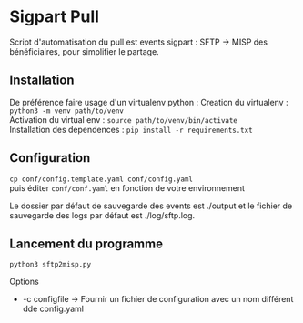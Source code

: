 # Sigpart Pull

Script d'automatisation du pull est events sigpart : SFTP -> MISP des bénéficiaires, pour simplifier le partage.

## Installation

De préférence faire usage d'un virtualenv python :
Creation du virtualenv : `python3 -m venv path/to/venv`  
Activation du virtual env : `source path/to/venv/bin/activate`  
Installation des dependences : `pip install -r requirements.txt`  

## Configuration
`cp conf/config.template.yaml conf/config.yaml`  
puis éditer `conf/conf.yaml` en fonction de votre environnement

Le dossier par défaut de sauvegarde des events est ./output et le fichier de sauvegarde des logs par défaut est ./log/sftp.log.

## Lancement du programme
`python3 sftp2misp.py `  



Options
  - -c configfile -> Fournir un fichier de configuration avec un nom différent dde config.yaml
